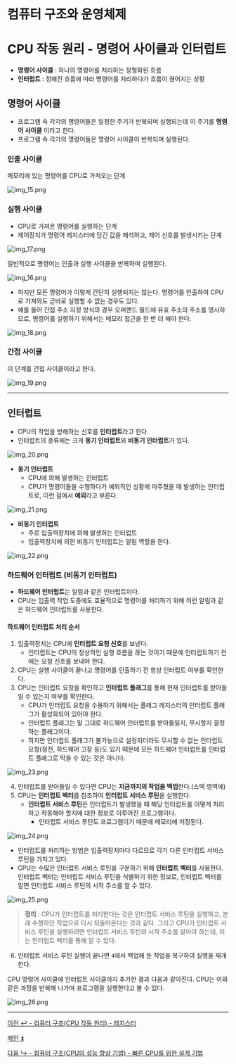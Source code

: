 # 컴퓨터 구조와 운영체제

# CPU 작동 원리 - 명령어 사이클과 인터럽트

- **명령어 사이클** : 하나의 명령어를 처리하는 정형화된 흐름
- **인터럽트** : 정해진 흐름에 따라 명령어를 처리하다가 흐름이 끊어지는 상황

## 명령어 사이클

- 프로그램 속 각각의 명령어들은 일정한 주기가 반복되며 실행되는데 이 주기를 **명령어 사이클** 이라고 한다.
- 프로그램 속 각가의 명령어들은 명령어 사이클이 반복되며 실행된다.

### 인출 사이클

메모리에 있는 명령어를 CPU로 가져오는 단계

![img_15.png](image/img_15.png)

### 실행 사이클

- CPU로 가져온 명령어를 실행하는 단계
- 제어장치가 명령어 레지스터에 담긴 값을 해석하고, 제어 신호를 발생시키는 단계

![img_17.png](image/img_17.png)

일반적으로 명령어는 인출과 실행 사이클을 반복하며 실행된다.

![img_16.png](image/img_16.png)

- 하지만 모든 명령어가 이렇게 간단히 실행되지는 않는다. 명령어를 인출하여 CPU로 가져와도 곧바로 실행할 수 없는 경우도 있다.
- 예를 들어 간접 주소 지정 방식의 경우 오퍼랜드 필드에 유효 주소의 주소를 명시하므로, 명령어를 실행하기 위해서는 메모리 접근을 한 번 더 해야 한다.

![img_18.png](image/img_18.png)

### 간접 사이클

이 단계를 간접 사이클이라고 한다.

![img_19.png](image/img_19.png)

---

## 인터럽트

- CPU의 작업을 방해하는 신호를 **인터럽트**라고 한다.
- 인터럽트의 종류에는 크게 **동기 인터럽트**와 **비동기 인터럽트**가 있다.

![img_20.png](image/img_20.png)

- **동기 인터럽트**
  - CPU에 의해 발생하는 인터럽트
  - CPU가 명령어들을 수행하다가 예외적인 상황에 마주쳤을 때 발생하는 인터럽트로, 이런 점에서 **예외**라고 부른다.

![img_21.png](image/img_21.png)

- **비동기 인터럽트**
  - 주로 입출력장치에 의해 발생하는 인터럽트
  - 입출력장치에 의한 비동기 인터럽트는 알림 역할을 한다.

![img_22.png](image/img_22.png)

### 하드웨어 인터럽트 (비동기 인터럽트)

- **하드웨어 인터럽트**는 알림과 같은 인터럽트이다.
- CPU는 입출력 작업 도중에도 효율적으로 명령어를 처리하기 위해 이런 알림과 같은 하드웨어 인터럽트를 사용한다.

#### 하드웨어 인터럽트 처리 순서

1. 입출력장치는 CPU에 **인터럽트 요청 신호**를 보낸다.
   - 인터럽트는 CPU의 정상적인 실행 흐름을 끊는 것이기 때문에 인터럽트하기 전에는 요청 신호를 보내야 한다.
2. CPU는 실행 사이클이 끝나고 명령어를 인출하기 전 항상 인터럽트 여부를 확인한다.
3. CPU는 인터럽트 요청을 확인하고 **인터럽트 플래그**를 통해 현재 인터럽트를 받아들일 수 있는지 여부를 확인한다.
   - CPU가 인터럽트 요청을 수용하기 위해서는 플래그 레지스터의 인터럽트 플래그가 활성화되어 있어야 한다.
   - 인터럽트 플래그는 말 그대로 하드웨어 인터럽트를 받아들일지, 무시할지 결정하는 플래그이다.
   - 하지만 인터럽트 플래그가 불가능으로 설정되더라도 무시할 수 없는 인터럽트 요청(정전, 하드웨어 고장 등)도 있기 때문에 모든 하드웨어 인터럽트를 인터럽트 플래그로 막을 수 있는 것은 아니다.

![img_23.png](image/img_23.png)

4. 인터럽트를 받아들일 수 있다면 CPU는 **지금까지의 작업을 백업**한다.(스택 영역에)
5. CPU는 **인터럽트 벡터**를 참조하여 **인터럽트 서비스 루틴**을 실행한다.
   - **인터럽트 서비스 루틴**은 인터럽트가 발생했을 때 해당 인터럽트를 어떻게 처리하고 작동해야 할지에 대한 정보로 이루어진 프로그램이다.
     - 인터럽트 서비스 루틴도 프로그램이기 때문에 메모리에 저장된다.

![img_24.png](image/img_24.png)

  - 인터럽트를 처리하는 방법은 입출력장치마다 다르므로 각기 다른 인터럽트 서비스 루틴을 가지고 있다.
  - CPU는 수많은 인터럽트 서비스 루틴을 구분하기 위해 **인터럽트 벡터**를 사용한다. 인터럽트 벡터는 인터럽트 서비스 루틴을 식별하기 위한 정보로, 인터럽트 벡터를 알면
      인터럽트 서비스 루틴의 시작 주소를 알 수 있다.

![img_25.png](image/img_25.png)

> **정리** : CPU가 인터럽트를 처리한다는 것은 인터럽트 서비스 루틴을 실행하고, 본래 수행하던 작업으로 다시 되돌아온다는 것과 같다. 그리고 CPU가 인터럽트 서비스 루틴을
> 실행하려면 인터럽트 서비스 루틴의 시작 주소를 알아야 하는데, 이는 인터럽트 벡터를 통해 알 수 있다.

6. 인터럽트 서비스 루틴 실행이 끝나면 `4`에서 백업해 둔 작업을 복구하여 실행을 재개한다.


CPU 명령어 사이클에 인터럽트 사이클까지 추가한 결과 다음과 같아진다. CPU는 이와 같은 과정을 반복해 나가며 프로그램을 실행한다고 볼 수 있다.

![img_26.png](image/img_26.png)

---

[이전 ↩️ - 컴퓨터 구조(CPU 작동 원리) - 레지스터](https://github.com/genesis12345678/TIL/blob/main/cs/cpu/Register.md)

[메인 ⏫](https://github.com/genesis12345678/TIL/blob/main/cs/Main.md)

[다음 ↪️ - 컴퓨터 구조(CPU의 성능 향상 기법) - 빠른 CPU를 위한 설계 기법]()